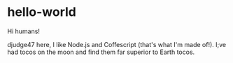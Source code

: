# hello-world

Hi humans!

djudge47 here, I like Node.js and Coffescript (that's what I'm made of!).
I;ve had tocos on the moon and find them far superior to Earth tocos.
